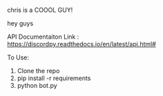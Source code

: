 chris is a COOOL GUY!

hey guys

API Documentaiton Link : https://discordpy.readthedocs.io/en/latest/api.html#

To Use:

1. Clone the repo
2. pip install -r requirements
3. python bot.py
